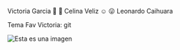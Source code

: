 

Victoria Garcia :ghost: :pill:
Celina Veliz :relaxed: :stuck_out_tongue:
Leonardo Caihuara

Tema Fav Victoria: git 

![Esta es una imagen ](https://cdn.andro4all.com/andro4all/2021/08/Cual-es-el-significado-del-XD-en-WhatsApp-y-redes-sociales.jpg)

